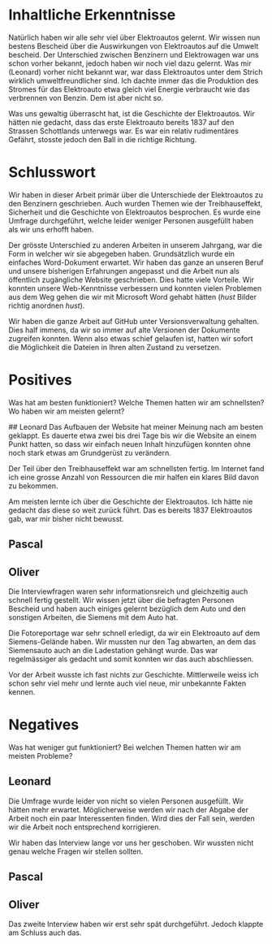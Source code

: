 # Inhaltliche Erkenntnisse
Natürlich haben wir alle sehr viel über Elektroautos gelernt. Wir wissen nun bestens Bescheid über die Auswirkungen von Elektroautos auf die Umwelt bescheid.
Der Unterschied zwischen Benzinern und Elektrowagen war uns schon vorher bekannt, jedoch haben wir noch viel dazu gelernt.
Was mir (Leonard) vorher nicht bekannt war, war dass Elektroautos unter dem Strich wirklich umweltfreundlicher sind. Ich dachte immer das die Produktion des Stromes für das Elektroauto etwa gleich viel Energie verbraucht wie das verbrennen von Benzin. Dem ist aber nicht so.

Was uns gewaltig überrascht hat, ist die Geschichte der Elektroautos. Wir hätten nie gedacht, dass das erste Elektroauto bereits 1837 auf den Strassen Schottlands unterwegs war. Es war ein relativ rudimentäres Gefährt, stosste jedoch den Ball in die richtige Richtung.

# Schlusswort
Wir haben in dieser Arbeit primär über die Unterschiede der Elektroautos zu den Benzinern geschrieben. Auch wurden Themen wie der Treibhauseffekt, Sicherheit und die Geschichte von Elektroautos besprochen. Es wurde eine Umfrage durchgeführt, welche leider weniger Personen ausgefüllt haben als wir uns erhofft haben.

Der grösste Unterschied zu anderen Arbeiten in unserem Jahrgang, war die Form in welcher wir sie abgegeben haben. Grundsätzlich wurde ein einfaches Word-Dokument erwartet. Wir haben das ganze an unseren Beruf und unsere bisherigen Erfahrungen angepasst und die Arbeit nun als öffentlich zugängliche Website geschrieben. Dies hatte viele Vorteile. Wir konnten unsere Web-Kenntnisse verbessern und konnten vielen Problemen aus dem Weg gehen die wir mit Microsoft Word gehabt hätten (*hust* Bilder richtig anordnen *hust*).

Wir haben die ganze Arbeit auf GitHub unter Versionsverwaltung gehalten. Dies half immens, da wir so immer auf alte Versionen der Dokumente zugreifen konnten. Wenn also etwas schief gelaufen ist, hatten wir sofort die Möglichkeit die Dateien in Ihren alten Zustand zu versetzen.

# Positives
Was hat am besten funktioniert? Welche Themen hatten wir am schnellsten? Wo haben wir am meisten gelernt?

## Leonard
Das Aufbauen der Website hat meiner Meinung nach am besten geklappt. Es dauerte etwa zwei bis drei Tage bis wir die Website an einem Punkt hatten, so dass wir einfach neuen Inhalt hinzufügen konnten ohne noch stark etwas am Grundgerüst zu verändern.

Der Teil über den Treibhauseffekt war am schnellsten fertig. Im Internet fand ich eine grosse Anzahl von Ressourcen die mir halfen ein klares Bild davon zu bekommen.

Am meisten lernte ich über die Geschichte der Elektroautos. Ich hätte nie gedacht das diese so weit zurück führt. Das es bereits 1837 Elektroautos gab, war mir bisher nicht bewusst.

## Pascal

## Oliver
Die Interviewfragen waren sehr informationsreich und gleichzeitig auch schnell fertig gestellt. Wir wissen jetzt über die befragten Personen Bescheid und haben auch einiges gelernt bezüglich dem Auto und den sonstigen Arbeiten, die Siemens mit dem Auto hat.

Die Fotoreportage war sehr schnell erledigt, da wir ein Elektroauto auf dem Siemens-Gelände haben. Wir mussten nur den Tag abwarten, an dem das Siemensauto auch an die Ladestation gehängt wurde. Das war regelmässiger als gedacht und somit konnten wir das auch abschliessen.

Vor der Arbeit wusste ich fast nichts zur Geschichte. Mittlerweile weiss ich schon sehr viel mehr und lernte auch viel neue, mir unbekannte Fakten kennen.


# Negatives
Was hat weniger gut funktioniert? Bei welchen Themen hatten wir am meisten Probleme?

## Leonard
Die Umfrage wurde leider von nicht so vielen Personen ausgefüllt. Wir hätten mehr erwartet. Möglicherweise werden wir nach der Abgabe der Arbeit noch ein paar Interessenten finden. Wird dies der Fall sein, werden wir die Arbeit noch entsprechend korrigieren.

Wir haben das Interview lange vor uns her geschoben. Wir wussten nicht genau welche Fragen wir stellen sollten.

## Pascal

## Oliver
Das zweite Interview haben wir erst sehr spät durchgeführt. Jedoch klappte am Schluss auch das.
